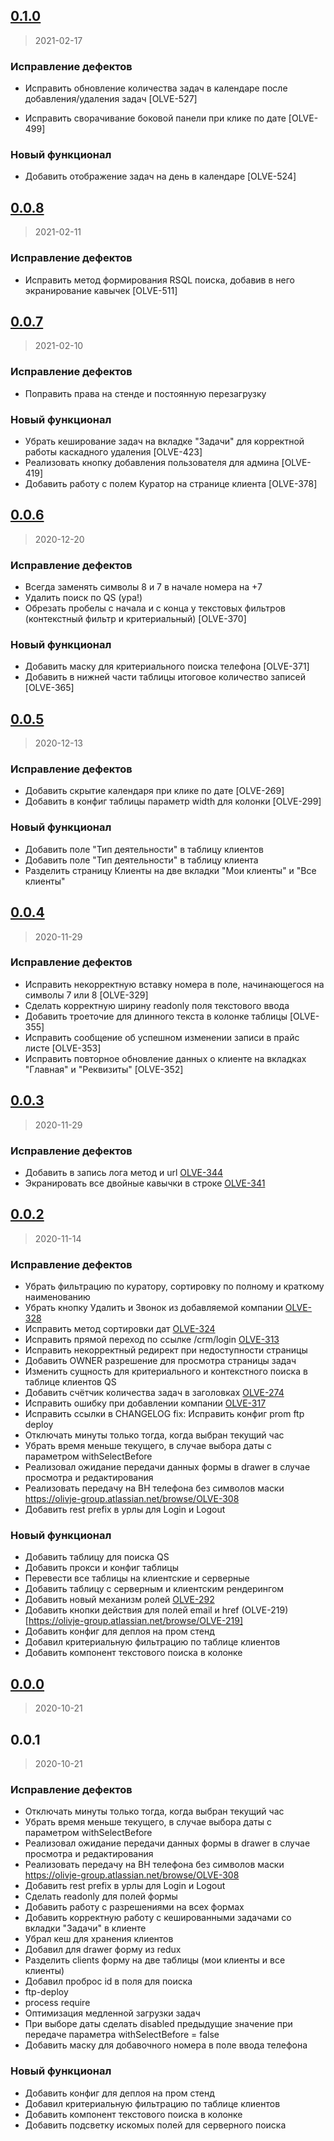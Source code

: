 <a name="0.1.0"></a>

## [0.1.0](https://bitbucket.org/olivje_group/olivje.crm.pl/compare/0.1.0..0.0.8)

> 2021-02-17

### Исправление дефектов

- Исправить обновление количества задач в календаре после добавления/удаления задач [OLVE-527]

- Исправить сворачивание боковой панели при клике по дате [OLVE-499]

### Новый функционал

- Добавить отображение задач на день в календаре [OLVE-524]

<a name="0.0.8"></a>

## [0.0.8](https://bitbucket.org/olivje_group/olivje.crm.pl/compare/0.0.8..0.0.7)

> 2021-02-11

### Исправление дефектов

- Исправить метод формирования RSQL поиска, добавив в него экранирование кавычек [OLVE-511]

<a name="0.0.7"></a>

## [0.0.7](https://bitbucket.org/olivje_group/olivje.crm.pl/compare/0.0.7..0.0.6)

> 2021-02-10

### Исправление дефектов

- Поправить права на стенде и постоянную перезагрузку

### Новый функционал

- Убрать кеширование задач на вкладке "Задачи" для корректной работы каскадного удаления [OLVE-423]
- Реализовать кнопку добавления пользователя для админа [OLVE-419]
- Добавить работу с полем Куратор на странице клиента [OLVE-378]

<a name="0.0.6"></a>

## [0.0.6](https://bitbucket.org/olivje_group/olivje.crm.pl/compare/0.0.6..0.0.5)

> 2020-12-20

### Исправление дефектов

- Всегда заменять символы 8 и 7 в начале номера на +7
- Удалить поиск по QS (ура!)
- Обрезать пробелы с начала и с конца у текстовых фильтров (контекстный фильтр и критериальный) [OLVE-370]

### Новый функционал

- Добавить маску для критериального поиска телефона [OLVE-371]
- Добавить в нижней части таблицы итоговое количество записей [OLVE-365]

<a name="0.0.5"></a>

## [0.0.5](https://bitbucket.org/olivje_group/olivje.crm.pl/compare/0.0.5..0.0.4)

> 2020-12-13

### Исправление дефектов

- Добавить скрытие календаря при клике по дате [OLVE-269]
- Добавить в конфиг таблицы параметр width для колонки [OLVE-299]

### Новый функционал

- Добавить поле "Тип деятельности" в таблицу клиентов
- Добавить поле "Тип деятельности" в таблицу клиента
- Разделить страницу Клиенты на две вкладки "Мои клиенты" и "Все клиенты"

<a name="0.0.4"></a>

## [0.0.4](https://bitbucket.org/olivje_group/olivje.crm.pl/compare/0.0.4..0.0.3)

> 2020-11-29

### Исправление дефектов

- Исправить некорректную вставку номера в поле, начинающегося на символы 7 или 8 [OLVE-329]
- Сделать корректную ширину readonly поля текстового ввода
- Добавить троеточие для длинного текста в колонке таблицы [OLVE-355]
- Исправить сообщение об успешном изменении записи в прайс листе [OLVE-353]
- Исправить повторное обновление данных о клиенте на вкладках "Главная" и "Реквизиты" [OLVE-352]

<a name="0.0.3"></a>

## [0.0.3](https://bitbucket.org/olivje_group/olivje.crm.pl/compare/0.0.3..0.0.2)

> 2020-11-29

### Исправление дефектов

- Добавить в запись лога метод и url [OLVE-344](https://olivje-group.atlassian.net/browse/OLVE-344)
- Экранировать все двойные кавычки в строке [OLVE-341](https://olivje-group.atlassian.net/browse/OLVE-341)

<a name="0.0.2"></a>

## [0.0.2](https://bitbucket.org/olivje_group/olivje.crm.pl/compare/0.0.2..0.0.0)

> 2020-11-14

### Исправление дефектов

- Убрать фильтрацию по куратору, сортировку по полному и краткому наименованию
- Убрать кнопку Удалить и Звонок из добавляемой компании [OLVE-328](https://olivje-group.atlassian.net/browse/OLVE-328)
- Исправить метод сортировки дат [OLVE-324](https://olivje-group.atlassian.net/browse/OLVE-324)
- Исправить прямой переход по ссылке /crm/login [OLVE-313](https://olivje-group.atlassian.net/browse/OLVE-313)
- Исправить некорректный редирект при недоступности страницы
- Добавить OWNER разрешение для просмотра страницы задач
- Изменить сущность для критериального и контекстного поиска в таблице клиентов QS
- Добавить счётчик количества задач в заголовках [OLVE-274](https://olivje-group.atlassian.net/browse/OLVE-274)
- Исправить ошибку при добавлении компании [OLVE-317](https://olivje-group.atlassian.net/browse/OLVE-317)
- Исправить ссылки в CHANGELOG fix: Исправить конфиг prom ftp deploy
- Отключать минуты только тогда, когда выбран текущий час
- Убрать время меньше текущего, в случае выбора даты с параметром withSelectBefore
- Реализовал ожидание передачи данных формы в drawer в случае просмотра и редактирования
- Реализовать передачу на BH телефона без символов маски https://olivje-group.atlassian.net/browse/OLVE-308
- Добавить rest prefix в урлы для Login и Logout

### Новый функционал

- Добавить таблицу для поиска QS
- Добавить прокси и конфиг таблицы
- Перевести все таблицы на клиентские и серверные
- Добавить таблицу с серверным и клиентским рендерингом
- Добавить новый механизм ролей [OLVE-292](https://olivje-group.atlassian.net/browse/OLVE-292)
- Добавить кнопки действия для полей email и href (OLVE-219)[https://olivje-group.atlassian.net/browse/OLVE-219]
- Добавить конфиг для деплоя на пром стенд
- Добавил критериальную фильтрацию по таблице клиентов
- Добавить компонент текстового поиска в колонке

<a name="0.0.0"></a>

## [0.0.0](https://bitbucket.org/olivje_group/olivje.crm.pl/compare/0.0.0..0.0.1)

> 2020-10-21

<a name="0.0.1"></a>

## 0.0.1

> 2020-10-21

### Исправление дефектов

- Отключать минуты только тогда, когда выбран текущий час
- Убрать время меньше текущего, в случае выбора даты с параметром withSelectBefore
- Реализовал ожидание передачи данных формы в drawer в случае просмотра и редактирования
- Реализовать передачу на BH телефона без символов маски https://olivje-group.atlassian.net/browse/OLVE-308
- Добавить rest prefix в урлы для Login и Logout
- Сделать readonly для полей формы
- Добавить работу с разрешениями на всех формах
- Добавить корректную работу с кешированными задачами со вкладки "Задачи" в клиенте
- Убрал кеш для хранения клиентов
- Добавил для drawer форму из redux
- Разделить clients форму на две таблицы (мои клиенты и все клиенты)
- Добавил проброс id в поля для поиска
- ftp-deploy
- process require
- Оптимизация медленной загрузки задач
- При выборе даты сделать disabled предыдущие значение при передаче параметра withSelectBefore = false
- Добавить маску для добавочного номера в поле ввода телефона

### Новый функционал

- Добавить конфиг для деплоя на пром стенд
- Добавил критериальную фильтрацию по таблице клиентов
- Добавить компонент текстового поиска в колонке
- Добавить подсветку искомых полей для серверного поиска
